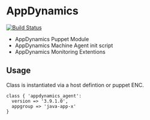 AppDynamics
===========

[![Build Status](https://travis-ci.org/mpepping/puppet-appdynamics_agent.svg?branch=master)](https://travis-ci.org/mpepping/puppet-appdynamics_agent)


* AppDynamics Puppet Module
* AppDynamics Machine Agent init script
* AppDynamics Monitoring Extentions


Usage 
-----

Class is instantiated via a host defintion or puppet ENC.

    class { 'appdynamics_agent': 
      version => '3.9.1.0', 
      appgroup => 'java-app-x' 
    }


